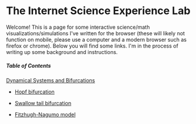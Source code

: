 # The Internet Science Experience Lab

Welcome! This is a page for some interactive science/math visualizations/simulations I've written for the browser (these will likely not function on mobile, please use a computer and a modern browser such as firefox or chrome). Below you will find some links. I'm in the process of writing up some background and instructions.

##### Table of Contents  

[Dynamical Systems and Bifurcations](https://experience-lab.github.io/dynamical-systems)

* [Hopf bifurcation](https://experience-lab.github.io/hopf-bifurcation/)

* [Swallow tail bifurcation](https://experience-lab.github.io/swallowtail/)

* [Fitzhugh-Nagumo model](https://experience-lab.github.io/FitzHugh-Nagumo/)
